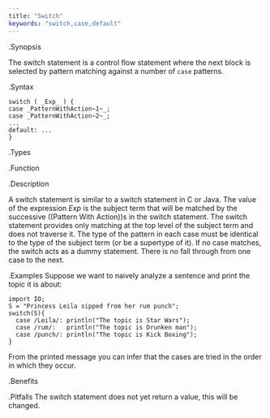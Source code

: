 ```yaml
---
title: "Switch"
keywords: "switch,case,default"
---
```


.Synopsis

The switch statement is a control flow statement
where the next block is selected by pattern matching
against a number of `case` patterns. 

.Syntax
```rascal
switch ( _Exp_ ) {
case _PatternWithAction~1~_;
case _PatternWithAction~2~_;
...
default: ...
}
```

.Types

.Function

.Description

A switch statement is similar to a switch statement in C or Java.
The value of the expression _Exp_ is the subject term that will be matched by the successive 
((Pattern With Action))s in the switch statement. The switch statement provides only matching at the top level of 
the subject term and does not traverse it. The type of the pattern in each case must be identical to the type of 
the subject term (or be a supertype of it). If no case matches, the switch acts as a dummy statement.
There is no fall through from one case to the next.

.Examples
Suppose we want to naively analyze a sentence and print the topic it is about:
```rascal-shell
import IO;
S = "Princess Leila sipped from her rum punch";
switch(S){
  case /Leila/: println("The topic is Star Wars");
  case /rum/:   println("The topic is Drunken man");
  case /punch/: println("The topic is Kick Boxing");
}
```
From the printed message you can infer that the cases are tried in the order in which they occur.

.Benefits

.Pitfalls
The switch statement does not yet return a value, this will be changed.

